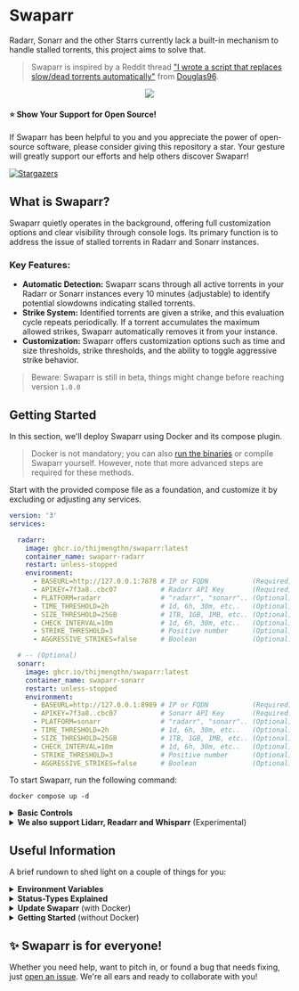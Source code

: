 # Swaparr

Radarr, Sonarr and the other Starrs currently lack a built-in mechanism to handle stalled torrents, this project aims to solve that.

> Swaparr is inspired by a Reddit thread ["I wrote a script that replaces slow/dead torrents automatically"](https://www.reddit.com/r/radarr/comments/101q31k/i_wrote_a_script_that_replaces_slowdead_torrents/) from [Douglas96](https://www.reddit.com/user/Douglas96/).

<p align="center">
  <img src="https://i.imgur.com/7D84ooQ.png?s=128">
</p>


#### ⭐ Show Your Support for Open Source!

If Swaparr has been helpful to you and you appreciate the power of open-source software, please consider giving this repository a star. Your gesture will greatly support our efforts and help others discover Swaparr!

[![Stargazers](https://reporoster.com/stars/dark/notext/ThijmenGThN/swaparr)](https://github.com/ThijmenGThN/swaparr/stargazers)

## What is Swaparr?

Swaparr quietly operates in the background, offering full customization options and clear visibility through console logs. Its primary function is to address the issue of stalled torrents in Radarr and Sonarr instances.

### Key Features:

- **Automatic Detection:** Swaparr scans through all active torrents in your Radarr or Sonarr instances every 10 minutes (adjustable) to identify potential slowdowns indicating stalled torrents.
- **Strike System:** Identified torrents are given a strike, and this evaluation cycle repeats periodically. If a torrent accumulates the maximum allowed strikes, Swaparr automatically removes it from your instance.
- **Customization:** Swaparr offers customization options such as time and size thresholds, strike thresholds, and the ability to toggle aggressive strike behavior.

> Beware: Swaparr is still in beta, things might change before reaching version ` 1.0.0 `

## Getting Started

In this section, we'll deploy Swaparr using Docker and its compose plugin.

> Docker is not mandatory; you can also [run the binaries](#prerequisites) or compile Swaparr yourself. However, note that more advanced steps are required for these methods.

Start with the provided compose file as a foundation, and customize it by excluding or adjusting any services.

```yml
version: '3'
services:

  radarr:
    image: ghcr.io/thijmengthn/swaparr:latest
    container_name: swaparr-radarr
    restart: unless-stopped
    environment:
      - BASEURL=http://127.0.0.1:7878 # IP or FQDN           (Required)
      - APIKEY=7f3a8..cbc07           # Radarr API Key       (Required)                
      - PLATFORM=radarr               # "radarr", "sonarr".. (Optional) default: radarr
      - TIME_THRESHOLD=2h             # 1d, 6h, 30m, etc..   (Optional) default: 2h    
      - SIZE_THRESHOLD=25GB           # 1TB, 1GB, 1MB, etc.. (Optional) default: 25GB  
      - CHECK_INTERVAL=10m            # 1d, 6h, 30m, etc..   (Optional) default: 10m   
      - STRIKE_THRESHOLD=3            # Positive number      (Optional) default: 3     
      - AGGRESSIVE_STRIKES=false      # Boolean              (Optional) default: false 

  # -- (Optional)
  sonarr: 
    image: ghcr.io/thijmengthn/swaparr:latest
    container_name: swaparr-sonarr
    restart: unless-stopped
    environment:
      - BASEURL=http://127.0.0.1:8989 # IP or FQDN           (Required)
      - APIKEY=7f3a8..cbc07           # Sonarr API Key       (Required)                
      - PLATFORM=sonarr               # "radarr", "sonarr".. (Optional) default: radarr
      - TIME_THRESHOLD=2h             # 1d, 6h, 30m, etc..   (Optional) default: 2h    
      - SIZE_THRESHOLD=25GB           # 1TB, 1GB, 1MB, etc.. (Optional) default: 25GB  
      - CHECK_INTERVAL=10m            # 1d, 6h, 30m, etc..   (Optional) default: 10m   
      - STRIKE_THRESHOLD=3            # Positive number      (Optional) default: 3     
      - AGGRESSIVE_STRIKES=false      # Boolean              (Optional) default: false 
```

To start Swaparr, run the following command:

```
docker compose up -d
```

<details>
  <summary>
    <strong>Basic Controls</strong>
  </summary>

  ### Monitor

  You can monitor Swaparr's activities and track the processing of torrents by executing the following command. Omit the ` <platform> ` parameter to view logs for all platforms:

  ```
  docker compose logs <platform>
  ```

  ### Shutdown

  To shut down Swaparr, execute the following command:

  ```
  docker compose down
  ```

  
  ### Update

  To easily update Swaparr; pull the latest image and restart your containers:

  ```
  docker compose pull && docker compose down && docker compose up -d
  ```
</details>

<details>
  <summary>
    <strong>We also support Lidarr, Readarr and Whisparr</strong> (Experimental)
  </summary>

  ```yml
  version: '3'
  services:

    radarr:
      image: ghcr.io/thijmengthn/swaparr:latest
      container_name: swaparr-radarr
      restart: unless-stopped
      environment:
        - BASEURL=http://127.0.0.1:7878 # IP or FQDN           (Required)
        - APIKEY=7f3a8..cbc07           # Radarr API Key       (Required)                
        - PLATFORM=radarr               # "radarr", "sonarr".. (Optional) default: radarr
        - TIME_THRESHOLD=2h             # 1d, 6h, 30m, etc..   (Optional) default: 2h    
        - SIZE_THRESHOLD=25GB           # 1TB, 1GB, 1MB, etc.. (Optional) default: 25GB  
        - CHECK_INTERVAL=10m            # 1d, 6h, 30m, etc..   (Optional) default: 10m   
        - STRIKE_THRESHOLD=3            # Positive number      (Optional) default: 3     
        - AGGRESSIVE_STRIKES=false      # Boolean              (Optional) default: false 

    # -- (Optional)
    sonarr: 
      image: ghcr.io/thijmengthn/swaparr:latest
      container_name: swaparr-sonarr
      restart: unless-stopped
      environment:
        - BASEURL=http://127.0.0.1:8989 # IP or FQDN           (Required)
        - APIKEY=7f3a8..cbc07           # Sonarr API Key       (Required)                
        - PLATFORM=sonarr               # "radarr", "sonarr".. (Optional) default: radarr
        - TIME_THRESHOLD=2h             # 1d, 6h, 30m, etc..   (Optional) default: 2h    
        - SIZE_THRESHOLD=25GB           # 1TB, 1GB, 1MB, etc.. (Optional) default: 25GB  
        - CHECK_INTERVAL=10m            # 1d, 6h, 30m, etc..   (Optional) default: 10m   
        - STRIKE_THRESHOLD=3            # Positive number      (Optional) default: 3     
        - AGGRESSIVE_STRIKES=false      # Boolean              (Optional) default: false 

    # -- (Optional)
    lidarr: 
      image: ghcr.io/thijmengthn/swaparr:latest
      container_name: swaparr-lidarr
      restart: unless-stopped
      environment:
        - BASEURL=http://127.0.0.1:8989 # IP or FQDN           (Required)
        - APIKEY=7f3a8..cbc07           # Lidarr API Key       (Required)                
        - PLATFORM=lidarr               # "radarr", "sonarr".. (Optional) default: radarr
        - TIME_THRESHOLD=2h             # 1d, 6h, 30m, etc..   (Optional) default: 2h    
        - SIZE_THRESHOLD=25GB           # 1TB, 1GB, 1MB, etc.. (Optional) default: 25GB  
        - CHECK_INTERVAL=10m            # 1d, 6h, 30m, etc..   (Optional) default: 10m   
        - STRIKE_THRESHOLD=3            # Positive number      (Optional) default: 3     
        - AGGRESSIVE_STRIKES=false      # Boolean              (Optional) default: false 

    # -- (Optional)
    readarr: 
      image: ghcr.io/thijmengthn/swaparr:latest
      container_name: swaparr-readarr
      restart: unless-stopped
      environment:
        - BASEURL=http://127.0.0.1:8989 # IP or FQDN           (Required)
        - APIKEY=7f3a8..cbc07           # Readarr API Key      (Required)                
        - PLATFORM=readarr              # "radarr", "sonarr".. (Optional) default: radarr
        - TIME_THRESHOLD=2h             # 1d, 6h, 30m, etc..   (Optional) default: 2h    
        - SIZE_THRESHOLD=25GB           # 1TB, 1GB, 1MB, etc.. (Optional) default: 25GB  
        - CHECK_INTERVAL=10m            # 1d, 6h, 30m, etc..   (Optional) default: 10m   
        - STRIKE_THRESHOLD=3            # Positive number      (Optional) default: 3     
        - AGGRESSIVE_STRIKES=false      # Boolean              (Optional) default: false 

    # -- (Optional)
    whisparr: 
      image: ghcr.io/thijmengthn/swaparr:latest
      container_name: swaparr-whisparr
      restart: unless-stopped
      environment:
        - BASEURL=http://127.0.0.1:8989 # IP or FQDN           (Required)
        - APIKEY=7f3a8..cbc07           # Whisparr API Key     (Required)                
        - PLATFORM=whisparr             # "radarr", "sonarr".. (Optional) default: radarr
        - TIME_THRESHOLD=2h             # 1d, 6h, 30m, etc..   (Optional) default: 2h    
        - SIZE_THRESHOLD=25GB           # 1TB, 1GB, 1MB, etc.. (Optional) default: 25GB  
        - CHECK_INTERVAL=10m            # 1d, 6h, 30m, etc..   (Optional) default: 10m   
        - STRIKE_THRESHOLD=3            # Positive number      (Optional) default: 3     
        - AGGRESSIVE_STRIKES=false      # Boolean              (Optional) default: false 
  ```
</details>

## Useful Information

A brief rundown to shed light on a couple of things for you:

<details>
  <summary>
    <strong>Environment Variables</strong>
  </summary>

  | Name              | Default              |  Description                                                                                     |
  |-------------------|----------------------|  -------------------------------------------------------------------------------------------------|
  | BASEURL           | `http://127.0.0.1:7878` | The URL of either a Sonarr or Radarr  instance.                                                |
  | APIKEY            | `7f3a8..cbc07`         | The API key required for accessing the Radarr or   Sonarr instance.                             |
  | PLATFORM          | `radarr`              | Indicates the platform with which Swaparr interacts,  either `radarr`, `sonarr`, `lidarr`, `readarr` and `whisparr`.|
  | TIME_THRESHOLD    | `2h`                  | The duration threshold for torrents to be considered  stalled; torrents exceeding this limit will be removed. |
  | SIZE_THRESHOLD    | `25GB`                | The size limit for torrents to be ignored; torrents   exceeding this limit will not be processed. |
  | CHECK_INTERVAL    | `10m`                 | The interval at which Swaparr monitors  torrents.                                               |
  | STRIKE_THRESHOLD  | `3`                   | The number of strikes a torrent needs to reach  before it is subject to removal.                |
  | AGGRESSIVE_STRIKES| `false`               | Enables the removal of stalled torrents and those   stuck fetching metadata.                      |
</details>

<details>
  <summary>
    <strong>Status-Types Explained</strong>
  </summary>

  | Type | Meaning |
  | --- | --- |
  | `Normal`  | Not stalled or slow, will not be striked. |
  | `Pending` | Fetching metadata or stalled (can be bypassed with `aggressive_strikes`). |
  | `Striked` | Flagged as slow or stalled, pending removal. |
  | `Removed` | Removed from Radarr / Sonarr. |
  | `Ignored` | Outside of threshold bounds. |
</details>

<details>
  <summary>
    <strong>Update Swaparr</strong> (with Docker)
  </summary>

  Updating Swaparr with Docker is a breeze. Just pull the latest image and restart your containers with the following simple steps:

  ### Download the latest image

  ```
  docker compose pull
  ```

  ### Restart Swaparr

  ```
  docker compose down && docker compose up -d
  ```

</details>

<details>
  <summary>
    <strong>Getting Started</strong> (without Docker)
  </summary>

  #### Prerequisites

  To begin, [download the executable](https://github.com/ThijmenGThN/swaparr/releases) compatible   with your operating system.

  Before running Swaparr, manually set the required [environment variables](#environment-variables).

  > Note: You do not need to define every environment variable; only the ones you need and those  that are required.

  #### Powershell

  ```
  $Env:<variable>="<value>"
  ```

  #### Shell

  ```
  export <variable>="<value>"
  ```

  #### Run Swaparr

  You should now be able to run Swaparr directly from the binary file.
</details>

## ✨ Swaparr is for everyone!

Whether you need help, want to pitch in, or found a bug that needs fixing, just [open an issue](https://github.com/ThijmenGThN/swaparr/issues). We're all ears and ready to collaborate with you!
